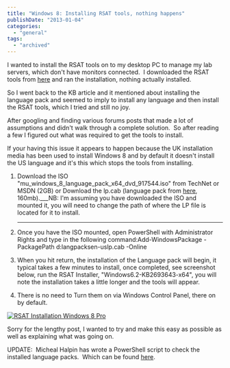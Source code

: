 ```yaml
---
title: "Windows 8: Installing RSAT tools, nothing happens"
publishDate: "2013-01-04"
categories: 
  - "general"
tags:
  - "archived"
---
```


I wanted to install the RSAT tools on to my desktop PC to manage my lab servers, which don't have monitors connected.  I downloaded the RSAT tools from [here](https://www.microsoft.com/en-gb/download/details.aspx?id=28972) and ran the installation, nothing actually installed.

So I went back to the KB article and it mentioned about installing the language pack and seemed to imply to install any language and then install the RSAT tools, which I tried and still no joy.

After googling and finding various forums posts that made a lot of assumptions and didn't walk through a complete solution.  So after reading a few I figured out what was required to get the tools to install.

If your having this issue it appears to happen because the UK installation media has been used to install Windows 8 and by default it doesn't install the US language and it's this which stops the tools from installing.

1. Download the ISO "mu\_windows\_8\_language\_pack\_x64\_dvd\_917544.iso" from TechNet or MSDN (2GB) or Download the lp.cab (language pack from [here](https://skydrive.live.com/redir?resid=3DA9CA5E6374C927!2131&authkey=!AOoF0qcuK_4Qbww), 160mb).___NB: I'm assuming you have downloaded the ISO and mounted it, you will need to change the path of where the LP file is located for it to install.  
      
    ___
2. Once you have the ISO mounted, open PowerShell with Administrator Rights and type in the following command:Add-WindowsPackage -PackagePath d:langpacksen-uslp.cab -Online  
      
    
3. When you hit return, the installation of the Language pack will begin, it typical takes a few minutes to install, once completed, see screenshot below, run the RSAT Installer, "Windows6.2-KB2693643-x64", you will note the installation takes a little longer and the tools will appear.  
      
    
4. There is no need to Turn them on via Windows Control Panel, there on by default.

[![RSAT Installation Windows 8 Pro](https://ramblinggeek.co.uk/wp-content/uploads/2013/01/RSAT-Installation-Windows-8-Pro.png)](https://ramblinggeek.co.uk/2013/01/windows-8-installing-rsat-tools-nothing-happens/rsat-installation-windows-8-pro/)

Sorry for the lengthy post, I wanted to try and make this easy as possible as well as explaining what was going on.

UPDATE:  Micheal Halpin has wrote a PowerShell script to check the installed language packs.  Which can be found [here](https://michealhalpin.com/blog/index.php/issues-installing-remote-server-administration-tools-for-windows-8/).

